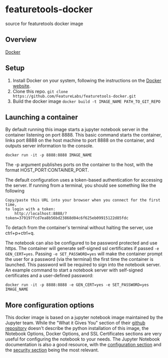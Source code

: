 # featuretools-docker
source for featuretools docker image

## Overview

[Docker](https://www.docker.com/)

## Setup

1. Install Docker on your system, following the instructions on the [Docker website](https://docs.docker.com/engine/installation/).
2. Clone this repo. ``git clone https://github.com/FeatureLabs/featuretools-docker.git``
3. Build the docker image ``docker build -t IMAGE_NAME PATH_TO_GIT_REPO``

## Launching a container

By default running this image starts a jupyter notebook server in the container listening on port 8888.  This basic command starts the container, links port 8888 on the host machine to port 8888 on the container, and outputs server information to the console.

``docker run -it -p 8888:8888 IMAGE_NAME``

The -p argument publishes ports on the container to the host, with the format HOST_PORT:CONTAINER_PORT.

The default configuration uses a token-based authentication for accessing the server.  If running from a terminal, you should see something like the following

    Copy/paste this URL into your browser when you connect for the first time,
    to login with a token:
        http://localhost:8888/?token=379197fcd7ea8b56bd23868d04c6f625eb09915122d85fdc

To detach from the container's terminal without halting the server, use ctrl+p+ctrl+q.

The notebook can also be configured to be password protected and use https. The container will generate self-signed ssl certificates if passed ``-e GEN_CERT=yes``.  Passing ``-e SET_PASSWORD=yes`` will make the container prompt the user for a password (via the terminal) the first time the container is launched.  This password will be required to sign into the notebook server.  An example command to start a notebook server with self-signed certificates and a user-defined password:

``docker run -it -p 8888:8888 -e GEN_CERT=yes -e SET_PASSWORD=yes IMAGE_NAME``

## More configuration options

This docker image is based on a jupyter notebook image maintained by the Jupyter team.  While the "What it Gives You" section of their [github repository](https://github.com/jupyter/docker-stacks/tree/master/minimal-notebook) doesn't describe the python installation of this image, the Notebook Options, Docker Options, and SSL Certificates sections are very useful for configuring the notebook to your needs.  The Jupyter Notebook documentation is also a good resource, with the [configuration section](https://jupyter-notebook.readthedocs.io/en/latest/config.html) and the [security section](https://jupyter-notebook.readthedocs.io/en/latest/security.html) being the most relevant.